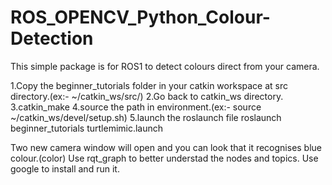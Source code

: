 # ROS_OPENCV_Python_Colour-Detection
This simple package is for ROS1 to detect colours direct from your camera.

1.Copy the beginner_tutorials folder in your catkin workspace at src directory.(ex:- ~/catkin_ws/src/)
2.Go back to catkin_ws directory.
3.catkin_make
4.source the path in environment.(ex:- source ~/catkin_ws/devel/setup.sh)
5.launch the roslaunch file
  roslaunch beginner_tutorials turtlemimic.launch
  
  
Two new camera window will open and you can look that it recognises blue colour.(color)
Use rqt_graph to better understad the nodes and topics. Use google to install and run it.
  
